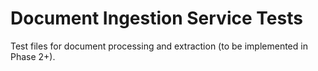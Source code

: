 # Document Ingestion Service Tests

Test files for document processing and extraction (to be implemented in Phase 2+).